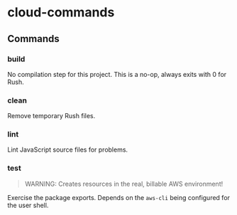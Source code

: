 # cloud-commands

## Commands

### build

No compilation step for this project.
This is a no-op, always exits with 0 for Rush.

### clean

Remove temporary Rush files.

### lint

Lint JavaScript source files for problems.

### test

> WARNING: Creates resources in the real, billable AWS environment!

Exercise the package exports.
Depends on the `aws-cli` being configured for the user shell.

